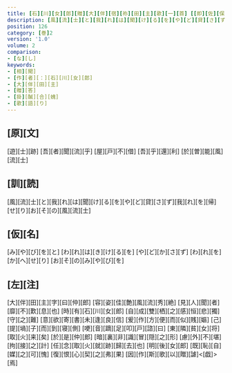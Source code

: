 ```yaml
---
title: [石][川][女][郎][贈][大][伴][宿][祢][田][主][歌][一][首] [[即][佐][保][大][納][言][大][伴][卿]<[之]>[第][二][子] [母][曰][巨][勢][朝][臣][也]]
description: [風][流][士][と][我][れ][は][聞][け][る][を][や][ど][貸][さ][ず][我][れ][を][帰][せ][り][お][そ][の][風][流][士]
position: 126
category: [巻]2
version: '1.0'
volume: 2
comparison:
- [な][し]
keywords:
- [相][聞]
- [作][者][：][石][川][女][郎]
- [大][伴][田][主]
- [贈][答]
- [掛][醎][合][媿]
- [歌][語][り]
---
```


## [原][文]

[遊][士][跡] [吾][者][聞][流][乎] [屋][戸][不][借] [吾][乎][還][利] [於][曽][能][風][流][士]

## [訓][読]

[風][流][士][と][我][れ][は][聞][け][る][を][や][ど][貸][さ][ず][我][れ][を][帰][せ][り][お][そ][の][風][流][士]

## [仮][名]

[み][や][び][を][と] [わ][れ][は][き][け][る][を] [や][ど][か][さ][ず] [わ][れ][を][か][へ][せ][り] [お][そ][の][み][や][び][を]

## [左][注]

[大][伴][田][主][字][曰][仲][郎] [容][姿][佳][艶][風][流][秀][絶] [見][人][聞][者][靡][不][歎][息][也] [時][有][石][川][女][郎] [自][成][雙][栖][之][感][恒][悲][獨][守][之][難] [意][欲][寄][書][未][逢][良][信] [爰][作][方][便][而][似][賎][嫗] [己][提][堝][子][而][到][寝][側] [哽][音][蹢][足][叩][戸][諮][曰] [東][隣][貧][女][将][取][火][来][矣] [於][是][仲][郎] [暗][裏][非][識][冒][隠][之][形] [慮][外][不][堪][拘][接][之][計] [任][念][取][火][就][跡][歸][去][也] [明][後][女][郎] [既][恥][自][媒][之][可][愧] [復][恨][心][契][之][弗][果] [因][作][斯][歌][以][贈][謔]<[戯]>[焉]
